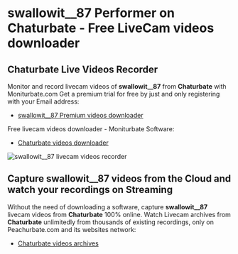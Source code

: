 # swallowit__87 Performer on Chaturbate - Free LiveCam videos downloader

## Chaturbate Live Videos Recorder

Monitor and record livecam videos of **swallowit__87** from **Chaturbate** with Moniturbate.com
Get a premium trial for free by just and only registering with your Email address:
* [swallowit__87 Premium videos downloader](https://moniturbate.com/request-demo-licence-key.html)

Free livecam videos downloader - Moniturbate Software:
* [Chaturbate videos downloader](https://moniturbate.com/moniturbate-download-software.html)

![swallowit__87 livecam videos recorder](https://peachurnet.com/templates/moniturbate-software.png)


## Capture swallowit__87 videos from the Cloud and watch your recordings on Streaming

Without the need of downloading a software, capture **swallowit__87** livecam videos from **Chaturbate** 100% online.
Watch Livecam archives from **Chaturbate** unlimitedly from thousands of existing recordings, only on Peachurbate.com and its websites network:
* [Chaturbate videos archives](https://peachurnet.com/)